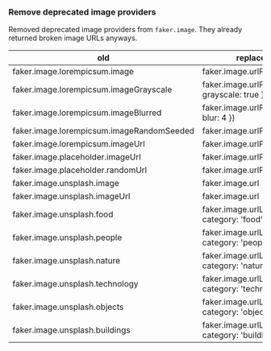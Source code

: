 ### Remove deprecated image providers

Removed deprecated image providers from `faker.image`. They already returned broken image URLs anyways.

| old                                       | replacement                                            |
| ----------------------------------------- | ------------------------------------------------------ |
| faker.image.lorempicsum.image             | faker.image.urlPicsumPhotos                            |
| faker.image.lorempicsum.imageGrayscale    | faker.image.urlPicsumPhotos({ grayscale: true })       |
| faker.image.lorempicsum.imageBlurred      | faker.image.urlPicsumPhotos({ blur: 4 })               |
| faker.image.lorempicsum.imageRandomSeeded | faker.image.urlPicsumPhotos                            |
| faker.image.lorempicsum.imageUrl          | faker.image.urlPicsumPhotos                            |
| faker.image.placeholder.imageUrl          | faker.image.urlPlaceholder                             |
| faker.image.placeholder.randomUrl         | faker.image.urlPlaceholder                             |
| faker.image.unsplash.image                | faker.image.url                                        |
| faker.image.unsplash.imageUrl             | faker.image.url                                        |
| faker.image.unsplash.food                 | faker.image.urlLoremFlickr({ category: 'food' })       |
| faker.image.unsplash.people               | faker.image.urlLoremFlickr({ category: 'people' })     |
| faker.image.unsplash.nature               | faker.image.urlLoremFlickr({ category: 'nature' })     |
| faker.image.unsplash.technology           | faker.image.urlLoremFlickr({ category: 'technology' }) |
| faker.image.unsplash.objects              | faker.image.urlLoremFlickr({ category: 'objects' })    |
| faker.image.unsplash.buildings            | faker.image.urlLoremFlickr({ category: 'buildings' })  |
